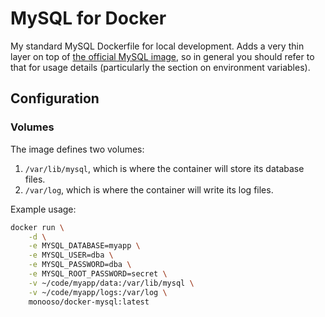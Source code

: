 # MySQL for Docker #
My standard MySQL Dockerfile for local development. Adds a very thin layer on top of [the official MySQL image][docker-mysql], so in general you should refer to that for usage details (particularly the section on environment variables).

[docker-mysql]: https://hub.docker.com/_/mysql/

## Configuration ##

### Volumes ###
The image defines two volumes:

1. `/var/lib/mysql`, which is where the container will store its database files.
2. `/var/log`, which is where the container will write its log files.

Example usage:

```bash
docker run \
    -d \
    -e MYSQL_DATABASE=myapp \
    -e MYSQL_USER=dba \
    -e MYSQL_PASSWORD=dba \
    -e MYSQL_ROOT_PASSWORD=secret \
    -v ~/code/myapp/data:/var/lib/mysql \
    -v ~/code/myapp/logs:/var/log \
    monooso/docker-mysql:latest
```

